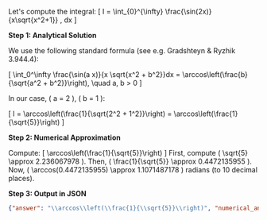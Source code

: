 Let's compute the integral:
\[
I = \int_{0}^{\infty} \frac{\sin(2x)}{x\sqrt{x^2+1}} \, dx
\]

**Step 1: Analytical Solution**

We use the following standard formula (see e.g. Gradshteyn & Ryzhik 3.944.4):

\[
\int_0^\infty \frac{\sin(a x)}{x \sqrt{x^2 + b^2}}dx = \arccos\left(\frac{b}{\sqrt{a^2 + b^2}}\right), \quad a, b > 0
\]

In our case, \( a = 2 \), \( b = 1 \):

\[
I = \arccos\left(\frac{1}{\sqrt{2^2 + 1^2}}\right)
 = \arccos\left(\frac{1}{\sqrt{5}}\right)
\]

**Step 2: Numerical Approximation**

Compute:
\[
\arccos\left(\frac{1}{\sqrt{5}}\right)
\]
First, compute \( \sqrt{5} \approx 2.236067978 \).
Then, \( \frac{1}{\sqrt{5}} \approx 0.4472135955 \).
Now, \( \arccos(0.4472135955) \approx 1.1071487178 \) radians (to 10 decimal places).

**Step 3: Output in JSON**

```json
{"answer": "\\arccos\\left(\\frac{1}{\\sqrt{5}}\\right)", "numerical_answer": "1.1071487178"}
```